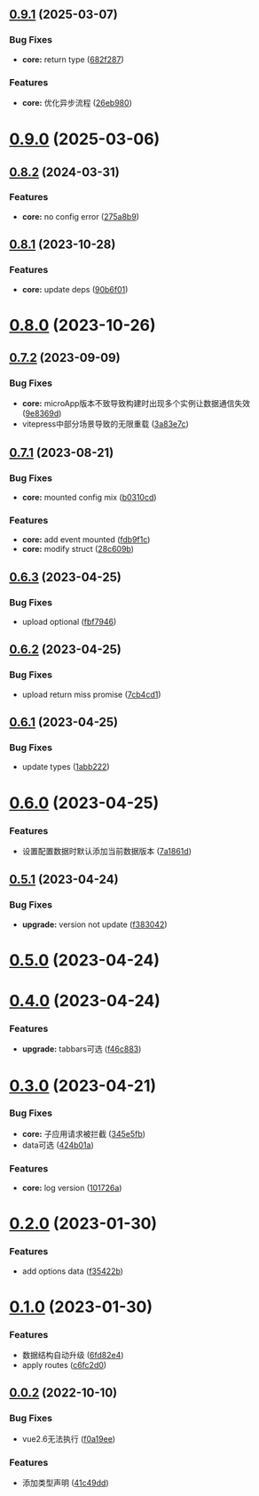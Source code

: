 ## [0.9.1](https://github.com/SepVeneto/miniprogram-design/compare/core@0.9.0...core@0.9.1) (2025-03-07)


### Bug Fixes

* **core:** return type ([682f287](https://github.com/SepVeneto/miniprogram-design/commit/682f287e34be62472c5ac94c9a0dfe8e765afc43))


### Features

* **core:** 优化异步流程 ([26eb980](https://github.com/SepVeneto/miniprogram-design/commit/26eb980e3851285d2b6791b5852495f7c5003c61))



# [0.9.0](https://github.com/SepVeneto/miniprogram-design/compare/core@0.8.2...core@0.9.0) (2025-03-06)



## [0.8.2](https://github.com/SepVeneto/miniprogram-design/compare/core@0.8.1...core@0.8.2) (2024-03-31)


### Features

* **core:** no config error ([275a8b9](https://github.com/SepVeneto/miniprogram-design/commit/275a8b994dec9f7feea38fd3c20e3bafdacb1673))



## [0.8.1](https://github.com/SepVeneto/miniprogram-design/compare/core@0.8.0...core@0.8.1) (2023-10-28)


### Features

* **core:** update deps ([90b6f01](https://github.com/SepVeneto/miniprogram-design/commit/90b6f0167a4a9137e6b053611db88add2d4abdcc))



# [0.8.0](https://github.com/SepVeneto/miniprogram-design/compare/core@0.7.2...core@0.8.0) (2023-10-26)



## [0.7.2](https://github.com/SepVeneto/miniprogram-design/compare/core@0.7.1...core@0.7.2) (2023-09-09)


### Bug Fixes

* **core:** microApp版本不致导致构建时出现多个实例让数据通信失效 ([9e8369d](https://github.com/SepVeneto/miniprogram-design/commit/9e8369ddc176d1164d52bc3b34789c1090a0861c))
* vitepress中部分场景导致的无限重载 ([3a83e7c](https://github.com/SepVeneto/miniprogram-design/commit/3a83e7cd7e4e4bcafcc910499346d2cc3789feb2))



## [0.7.1](https://github.com/SepVeneto/miniprogram-design/compare/core@0.7.0...core@0.7.1) (2023-08-21)


### Bug Fixes

* **core:** mounted config mix ([b0310cd](https://github.com/SepVeneto/miniprogram-design/commit/b0310cd2fe7088ecf8c2361c9fa2abab077a7da3))


### Features

* **core:** add event mounted ([fdb9f1c](https://github.com/SepVeneto/miniprogram-design/commit/fdb9f1c16a3b70b1426c49a90e8f7639c716297f))
* **core:** modify struct ([28c609b](https://github.com/SepVeneto/miniprogram-design/commit/28c609b36da454dde420bffe61ebe2b5909dfa95))



## [0.6.3](https://github.com/SepVeneto/miniprogram-design/compare/core@0.6.2...core@0.6.3) (2023-04-25)


### Bug Fixes

* upload optional ([fbf7946](https://github.com/SepVeneto/miniprogram-design/commit/fbf7946e283ea2be7a802048584ca30fdcf86b9b))



## [0.6.2](https://github.com/SepVeneto/miniprogram-design/compare/core@0.6.1...core@0.6.2) (2023-04-25)


### Bug Fixes

* upload return miss promise ([7cb4cd1](https://github.com/SepVeneto/miniprogram-design/commit/7cb4cd13c0232300597b40c3d16be534bc8e5d4f))



## [0.6.1](https://github.com/SepVeneto/miniprogram-design/compare/core@0.6.0...core@0.6.1) (2023-04-25)


### Bug Fixes

* update types ([1abb222](https://github.com/SepVeneto/miniprogram-design/commit/1abb222478e4876dcd273832337de9786f4edb26))



# [0.6.0](https://github.com/SepVeneto/miniprogram-design/compare/core@0.5.1...core@0.6.0) (2023-04-25)


### Features

* 设置配置数据时默认添加当前数据版本 ([7a1861d](https://github.com/SepVeneto/miniprogram-design/commit/7a1861d1315907f89f824a95535964ea3b6ea0c0))



## [0.5.1](https://github.com/SepVeneto/miniprogram-design/compare/core@0.5.0...core@0.5.1) (2023-04-24)


### Bug Fixes

* **upgrade:** version not update ([f383042](https://github.com/SepVeneto/miniprogram-design/commit/f3830426cdc892f3e5111818abb7b4bd3d2d67c1))



# [0.5.0](https://github.com/SepVeneto/miniprogram-design/compare/core@0.4.0...core@0.5.0) (2023-04-24)



# [0.4.0](https://github.com/SepVeneto/miniprogram-design/compare/core@0.3.0...core@0.4.0) (2023-04-24)


### Features

* **upgrade:** tabbars可选 ([f46c883](https://github.com/SepVeneto/miniprogram-design/commit/f46c8837ad3c96133966543d16cd0992b1c34e9c))



# [0.3.0](https://github.com/SepVeneto/miniprogram-design/compare/core@0.2.0...core@0.3.0) (2023-04-21)


### Bug Fixes

* **core:** 子应用请求被拦截 ([345e5fb](https://github.com/SepVeneto/miniprogram-design/commit/345e5fb61481b0cb3fb829fc498ef0458248bdc3))
* data可选 ([424b01a](https://github.com/SepVeneto/miniprogram-design/commit/424b01a2319e19c8381d5167248b8dca586b58ef))


### Features

* **core:** log version ([101726a](https://github.com/SepVeneto/miniprogram-design/commit/101726a893e5136b42b07e16047aeebf4150844d))



# [0.2.0](https://github.com/SepVeneto/miniprogram-design/compare/core@0.1.0...core@0.2.0) (2023-01-30)


### Features

* add options data ([f35422b](https://github.com/SepVeneto/miniprogram-design/commit/f35422be848327ef91d2d9361b304da01b2961d5))



# [0.1.0](https://github.com/SepVeneto/miniprogram-design/compare/core@0.0.2...core@0.1.0) (2023-01-30)


### Features

* 数据结构自动升级 ([6fd82e4](https://github.com/SepVeneto/miniprogram-design/commit/6fd82e4525eaf06c5a4b4c713c222ce98e4dac95))
* apply routes ([c6fc2d0](https://github.com/SepVeneto/miniprogram-design/commit/c6fc2d0bc84edd4e5e0f4400ece9e3b73bdcbc87))



## [0.0.2](https://github.com/SepVeneto/miniprogram-design/compare/core@0.0.1...core@0.0.2) (2022-10-10)


### Bug Fixes

* vue2.6无法执行 ([f0a19ee](https://github.com/SepVeneto/miniprogram-design/commit/f0a19ee50462c5ea1cf99f993167507748bd5605))


### Features

* 添加类型声明 ([41c49dd](https://github.com/SepVeneto/miniprogram-design/commit/41c49dd9944cb689525994aa9ba36a1e92050275))



